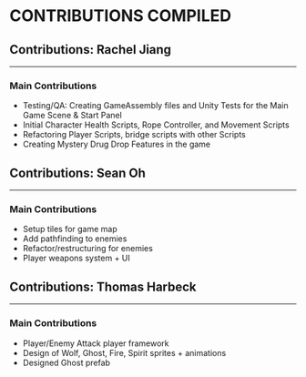 # CONTRIBUTIONS COMPILED

## Contributions: Rachel Jiang
______________________________________________________________________________________
### Main Contributions
- Testing/QA: Creating GameAssembly files and Unity Tests for the Main Game Scene & Start Panel
- Initial Character Health Scripts, Rope Controller, and Movement Scripts
- Refactoring Player Scripts, bridge scripts with other Scripts
- Creating Mystery Drug Drop Features in the game


## Contributions: Sean Oh
______________________________________________________________________________________
### Main Contributions
- Setup tiles for game map
- Add pathfinding to enemies
- Refactor/restructuring for enemies
- Player weapons system + UI


## Contributions: Thomas Harbeck
______________________________________________________________________________________
### Main Contributions
- Player/Enemy Attack player framework
- Design of Wolf, Ghost, Fire, Spirit sprites + animations
- Designed Ghost prefab
